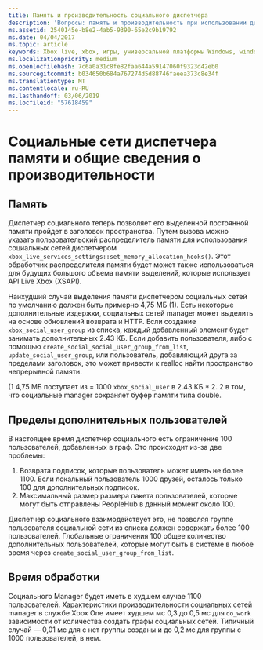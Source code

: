 ```yaml
---
title: Память и производительность социального диспетчера
description: 'Вопросы: память и производительность при использовании диспетчера социальных API диспетчера Xbox Live.'
ms.assetid: 2540145e-b8e2-4ab5-9390-65e2c9b19792
ms.date: 04/04/2017
ms.topic: article
keywords: Xbox live, xbox, игры, универсальной платформы Windows, windows 10, xbox, один, manager социальных сетей, люди
ms.localizationpriority: medium
ms.openlocfilehash: 7c6a0a31c8fe82faa644a59147060f9323d42eb0
ms.sourcegitcommit: b034650b684a767274d5d88746faeea373c8e34f
ms.translationtype: MT
ms.contentlocale: ru-RU
ms.lasthandoff: 03/06/2019
ms.locfileid: "57618459"
---
```

# <a name="social-manager-memory-and-performance-overview"></a>Социальные сети диспетчера памяти и общие сведения о производительности

## <a name="memory"></a>Память
Диспетчер социального теперь позволяет его выделенной постоянной памяти пройдет в заголовок пространства. Путем вызова можно указать пользовательский распределитель памяти для использования социальных сетей диспетчером `xbox_live_services_settings::set_memory_allocation_hooks()`. Этот обработчик распределителя памяти будет может также использоваться для будущих большого объема памяти выделений, которые использует API Live Xbox (XSAPI).

Наихудший случай выделения памяти диспетчером социальных сетей по умолчанию должен быть примерно 4,75 МБ (1). Есть некоторые дополнительные издержки, социальных сетей manager может выделить на основе обновлений возврата и HTTP. Если создание `xbox_social_user_group` из списка, каждый добавленный элемент будет занимать дополнительных 2.43 КБ. Если добавить пользователя, либо с помощью `create_social_social_user_group_from_list`, `update_social_user_group`, или пользователь, добавляющий друга за пределами заголовок, это может привести к realloc найти пространство непрерывной памяти.

(1 4,75 МБ поступает из = 1000 `xbox_social_user` в 2.43 КБ * 2. 2 в том, что социальные manager сохраняет буфер памяти типа double.

## <a name="additional-user-limits"></a>Пределы дополнительных пользователей
В настоящее время диспетчер социального есть ограничение 100 пользователей, добавленных в граф. Это происходит из-за две проблемы:

1. Возврата подписок, которые пользователь может иметь не более 1100. Если локальный пользователь 1000 друзей, осталось только 100 для дополнительных подписок.
2. Максимальный размер размера пакета пользователей, которые могут быть отправлены PeopleHub в данный момент около 100.

Диспетчер социального взаимодействует это, не позволяя группе пользователя социальной сети из списка должен содержать более 100 пользователей. Глобальные ограничения 100 общее количество дополнительных пользователей, которые могут быть в системе в любое время через `create_social_user_group_from_list`.

## <a name="processing-time"></a>Время обработки
Социального Manager будет иметь в худшем случае 1100 пользователей. Характеристики производительности социальных сетей manager в службе Xbox One имеет худшем мс 0,3 до 0,5 мс для `do_work` зависимости от количества создать графы социальных сетей. Типичный случай — 0,01 мс для с нет группы созданы и до 0,2 мс для группы с 1000 пользователей, в нем.

